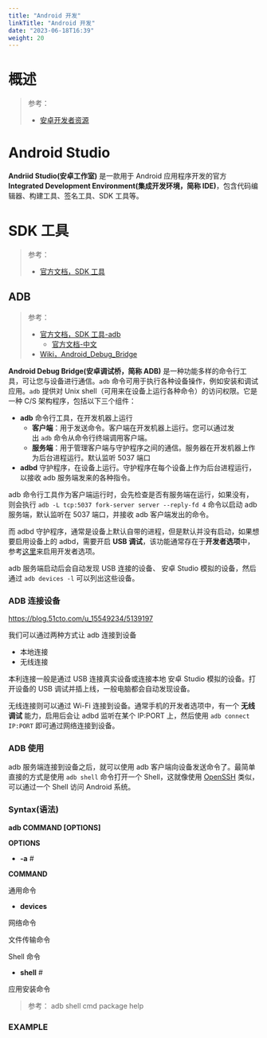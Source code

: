 ```yaml
---
title: "Android 开发"
linkTitle: "Android 开发"
date: "2023-06-18T16:39"
weight: 20
---
```


# 概述

> 参考：
> 
> - [安卓开发者资源](https://developer.android.com/)

# Android Studio

**Andriid Studio(安卓工作室)** 是一款用于 Android 应用程序开发的官方 **Integrated Development Environment(集成开发环境，简称 IDE)**，包含代码编辑器、构建工具、签名工具、SDK 工具等。

# SDK 工具

> 参考：
> 
> - [官方文档，SDK 工具](https://developer.android.com/tools)

## ADB

> 参考：
> 
> - [官方文档，SDK 工具-adb](https://developer.android.com/tools/adb)
>   - [官方文档-中文](https://developer.android.com/studio/command-line/adb?hl=zh-cn)
> - [Wiki，Android_Debug_Bridge](https://en.wikipedia.org/wiki/Android_Debug_Bridge)

**Android Debug Bridge(安卓调试桥，简称 ADB)** 是一种功能多样的命令行工具，可让您与设备进行通信。`adb` 命令可用于执行各种设备操作，例如安装和调试应用。`adb` 提供对 Unix shell（可用来在设备上运行各种命令）的访问权限。它是一种 C/S 架构程序，包括以下三个组件：

- **adb** 命令行工具，在开发机器上运行
  - **客户端**：用于发送命令。客户端在开发机器上运行。您可以通过发出 `adb` 命令从命令行终端调用客户端。
  - **服务端**：用于管理客户端与守护程序之间的通信。服务器在开发机器上作为后台进程运行。默认监听 5037 端口
- **adbd** 守护程序，在设备上运行。守护程序在每个设备上作为后台进程运行，以接收 adb 服务端发来的各种指令。

adb 命令行工具作为客户端运行时，会先检查是否有服务端在运行，如果没有，则会执行 `adb -L tcp:5037 fork-server server --reply-fd 4` 命令以启动 adb 服务端，默认监听在 5037 端口，并接收 adb 客户端发出的命令。

而 adbd 守护程序，通常是设备上默认自带的进程，但是默认并没有启动，如果想要启用设备上的 adbd，需要开启 **USB 调试**，该功能通常存在于**开发者选项**中，参考[这里](https://developer.android.com/studio/debug/dev-options?hl=zh-cn#enable)来启用开发者选项。

adb 服务端启动后会自动发现 USB 连接的设备、 安卓 Studio 模拟的设备，然后通过 `adb devices -l` 可以列出这些设备。

### ADB 连接设备

https://blog.51cto.com/u_15549234/5139197

我们可以通过两种方式让 adb 连接到设备

- 本地连接
- 无线连接

本利连接一般是通过 USB 连接真实设备或连接本地 安卓 Studio 模拟的设备。打开设备的 USB 调试并插上线，一般电脑都会自动发现设备。

无线连接则可以通过 Wi-Fi 连接到设备。通常手机的开发者选项中，有一个 **无线调试** 能力，启用后会让 adbd 监听在某个 IP:PORT 上，然后使用 `adb connect IP:PORT` 即可通过网络连接到设备。

### ADB 使用

adb 服务端连接到设备之后，就可以使用 adb 客户端向设备发送命令了。最简单直接的方式是使用 `adb shell` 命令打开一个 Shell，这就像使用 [OpenSSH](docs/1.操作系统/5.登录%20Linux%20与%20访问控制/Secure%20Shell(SSH)%20安全外壳协议/OpenSSH.md) 类似，可以通过一个 Shell 访问 Android 系统。

### Syntax(语法)

**adb COMMAND [OPTIONS]**

**OPTIONS**

- **-a** # 

**COMMAND**

通用命令

- **devices**

网络命令

文件传输命令

Shell 命令

- **shell** # 

应用安装命令

> 参考： adb shell cmd package help

### EXAMPLE

